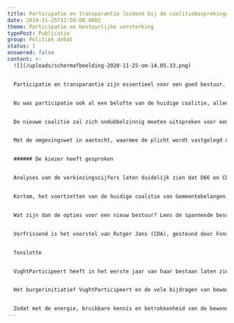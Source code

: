 ```yaml
---
title: Participatie en transparantie leidend bij de coalitiebesprekingen
date: 2019-11-25T12:50:00.000Z
theme: Participatie en bestuurlijke versterking
typePost: Publicatie
group: Politiek debat
status: 1
answered: false
content: >-
  ![](/uploads/schermafbeelding-2020-11-25-om-14.05.33.png)


  Participatie en transparantie zijn essentieel voor een goed bestuur. Alle partijen hebben tijdens de politieke debatten zich daarvoor in meer of mindere mate uitgesproken.


  Nu was participatie ook al een belofte van de huidige coalitie, alleen daar is helaas weinig van terecht gekomen. Niet alleen konden geen structurele stappen worden gezet, ook moest te vaak worden vastgesteld dat het gebrek aan participatie en transparantie leidde tot onaangename besluitsverrassingen en mistige argumentaties. Deze gevallen hebben het onbehagen van de inwoners gevoed en de frustratie door de ‘achterkamertjespolitiek’ versterkt.


  De nieuwe coalitie zal zich ondubbelzinnig moeten uitspreken voor een actieve participatie. Wat betreft transparantie over lopende zaken en aanstaande besluiten zullen er concrete voorstellen moeten komen. Het op korte termijn installeren van een onafhankelijke rekenkamer is daarbij essentieel.


  Met de omgevingswet in aantocht, waarmee de plicht wordt vastgelegd de inwoners in een zo vroeg mogelijk stadium te betrekken, ruim voor de uitwerking van plannen en het doen van toezeggingen, zal de gemeente een begin moeten maken met het publiceren van alle lopende zaken die nu nog in de achterkamertjes worden besproken.


  ###### De kiezer heeft gesproken


  Analyses van de verkiezingscijfers laten duidelijk zien dat D66 en CDA de absolute winnaars zijn met beiden een flinke zetelwinst van respectievelijk 3 en 2 extra raadszetels. Gemeentebelangen verliezen net als de SP ieder 1 zetel. PvdA-GL heeft ook flink wat stemmenverlies maar behoudt wel de 4 zetels. De VVD heeft een kleine stemmenwinst.


  Kortom, het voortzetten van de huidige coalitie van Gemeentebelangen, VVD en PvdA-GL is zeker niet de enige optie waarvoor de kiezers zich hebben uitgesproken. Ook vanwege de gepolariseerde verhoudingen in de afgelopen bestuursperiode, waarbij de oppositie in de raad vaak lijnrecht tegenover de coalitiepartijen stond, is het goed ook naar andere samenstellingen te kijken. 


  Wat zijn dan de opties voor een nieuw bestuur? Lees de spannende beschouwing van Sander Wieringa hierover: <https://www.novo3.nl/columns/vechten-of-verbinden/>


  Verfrissend is het voorstel van Rutger Jans (CDA), gesteund door Fons Potters (D66) dat informateur Bert Pauli niet alleen bij de politieke partijen, maar ook bij bewonersorganisaties te rade zou moeten gaan, om te horen hoe zij denken. Want dát is ook burgerparticipatie. Politieke partijen moeten immers niet alleen met elkaar kunnen samenwerken, maar ook met bewonersorganisaties.


  Tenslotte


  VughtParticipeert heeft in het eerste jaar van haar bestaan laten zien dat zij een actieve rol wil en kan spelen. Tot nu toe helaas vaak bij het vaststellen dat participatie en transparantie afwezig waren. Hopelijk in de toekomst in een samenwerkingsmodel.


  Het burgerinitiatief VughtParticipeert en de vele bijdragen van bewonersgroepen laten zien hoeveel energie, kennis en betrokkenheid er is binnen onze gemeente. Het is dit potentieel dat VughtParticipeert probeert te mobiliseren, het is immers onze gemeente en daar willen wij in participeren.


  Zodat met de energie, bruikbare kennis en betrokkenheid van de bewoners, als het gaat om hun leefomgeving, gewerkt wordt aan betere resultaten. Hiermee willen wij het energieverlies door verzet en boosheid achteraf, beperken en komen tot keuzes die beter worden begrepen en geaccepteerd.
---
```


